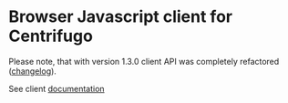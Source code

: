 Browser Javascript client for Centrifugo
========================================

Please note, that with version 1.3.0 client API was completely refactored ([changelog](https://github.com/centrifugal/centrifuge-js/blob/master/CHANGELOG.md#130)).

See client [documentation](https://fzambia.gitbooks.io/centrifugal/content/clients/javascript.html)
